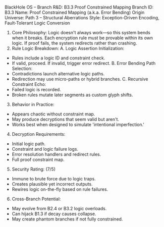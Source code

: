 BlackHole OS – Branch R&D: B3.3 Proof Constrained Mapping
Branch ID: B3.3
Name: Proof Constrained Mapping (a.k.a. Error Bending)
Origin Universe: Path 3 – Structural Aberrations
Style: Exception-Driven Encoding, Fault-Tolerant Logic Conversion
1. Core Philosophy:
Logic doesn't always work—so this system bends when it breaks.
Each encryption rule must be provable within its own logic. If proof fails, the system redirects rather than crashing.
2. Rule Logic Breakdown:
A. Logic Assertion Initialization:
 - Rules include a logic ID and constraint check.
 - If valid, proceed. If invalid, trigger error redirect.
B. Error Bending Path Selection:
 - Contradictions launch alternative logic paths.
 - Redirection may use micro-paths or hybrid branches.
C. Recursive Constraint Echo:
 - Failed logic is recorded.
 - Broken rules mutate later segments as custom glyph shifts.
3. Behavior in Practice:
- Appears chaotic without constraint map.
- May produce decryptions that seem valid but aren't.
- Works best when designed to simulate 'intentional imperfection.'
4. Decryption Requirements:
- Initial logic path.
- Constraint and logic failure logs.
- Error resolution handlers and redirect rules.
- Full proof constraint map.
5. Security Rating: (7/5)
- Immune to brute force due to logic traps.
- Creates plausible yet incorrect outputs.
- Rewires logic on-the-fly based on rule failures.
6. Cross-Branch Potential:
- May evolve from B2.4 or B3.2 logic overloads.
- Can hijack B1.3 if decay causes collapse.
- May create phantom branches if not fully constrained.